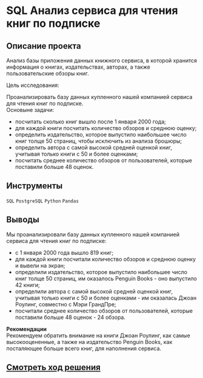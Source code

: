 # SQL Анализ сервиса для чтения книг по подписке
## Описание проекта
Анализ базы приложения данных книжного сервиса, в которой хранится информация о книгах, издательствах, авторах, а также пользовательские обзоры книг. 

Цель исследования:

Проанализировать базу данных купленного нашей компанией сервиса для чтения книг по подписке.  
Основыне задачи:
- посчитать сколько книг вышло после 1 января 2000 года;
- для каждой книги посчитать количество обзоров и среднюю оценку;
- определить издательство, которое выпустило наибольшее число книг толще 50 страниц, чтобы исключить из анализа брошюры;
- определить автора с самой высокой средней оценкой книг, учитывая только книги с 50 и более оценками;
- посчитать среднее количество обзоров от пользователей, которые поставили больше 48 оценок.

## Инструменты

`SQL` `PostgreSQL` `Python` `Pandas`


## Выводы

Мы проанализировали базу данных купленного нашей компанией сервиса для чтения книг по подписке:
- с 1 января 2000 года вышло 819 книг;
- для каждой книги посчитали количество обзоров и среднюю оценку и вывели на экран;
- определили издательство, которое выпустило наибольшее число книг толще 50 страниц, им оказалось Penguin Books - оно выпустило 42 книги;
- определили автора с самой высокой средней оценкой книг, учитывая только книги с 50 и более оценками - им оказалась Джоан Роулинг, совместно с Мэри ГрандПре;
- посчитали среднее количество обзоров от пользователей, которые поставили больше 48 оценок - 24 обзора.  
  
**Рекомендации**  
Рекомендуем обратить внимание на книги Джоан Роулинг, как самые высокооцененные, а также на издательство Penguin Books, как посталяющее больше всего книг, для наполнения сервиса.  


## [Cмотреть ход решения](https://github.com/laringerman/data_analyst_portfolio/blob/main/14-book_service/sql_books.ipynb)
